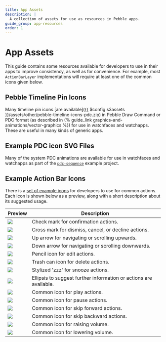 ```yaml
---
title: App Assets
description: |
  A collection of assets for use as resources in Pebble apps.
guide_group: app-resources
order: 1
---
```


# App Assets

This guide contains some resources available for developers to use in their apps
to improve consistency, as well as for convenience. For example, most
``ActionBarLayer`` implementations will require at least one of the common icons
given below.


## Pebble Timeline Pin Icons

Many timeline pin icons 
[are available]({{ $config.s3assets }}/assets/other/pebble-timeline-icons-pdc.zip) 
in Pebble Draw Command or PDC format (as described in 
{% guide_link graphics-and-animations/vector-graphics %}) for use in watchfaces
and watchapps. These are useful in many kinds of generic apps.


## Example PDC icon SVG Files

Many of the system PDC animations are available for use in watchfaces and
watchapps as part of the 
[`pdc-sequence`](https://github.com/pebble-examples/pdc-sequence/tree/master/resources) 
example project.


## Example Action Bar Icons

There is a 
[set of example icons](https://s3.amazonaws.com/developer.getpebble.com/assets/other/actionbar-icons.zip) 
for developers to use for common actions. Each icon is shown below as a preview,
along with a short description about its suggested usage.

| Preview | Description |
|---------|-------------|
| ![](/images/guides/design-and-interaction/icons/action_bar_icon_check.png) | Check mark for confirmation actions. |
| ![](/images/guides/design-and-interaction/icons/action_bar_icon_dismiss.png) | Cross mark for dismiss, cancel, or decline actions. |
| ![](/images/guides/design-and-interaction/icons/action_bar_icon_up.png) | Up arrow for navigating or scrolling upwards. |
| ![](/images/guides/design-and-interaction/icons/action_bar_icon_down.png) | Down arrow for navigating or scrolling downwards. |
| ![](/images/guides/design-and-interaction/icons/action_bar_icon_edit.png) | Pencil icon for edit actions. |
| ![](/images/guides/design-and-interaction/icons/action_bar_icon_delete.png) | Trash can icon for delete actions. |
| ![](/images/guides/design-and-interaction/icons/action_bar_icon_snooze.png) | Stylized 'zzz' for snooze actions. |
| ![](/images/guides/design-and-interaction/icons/music_icon_ellipsis.png) | Ellipsis to suggest further information or actions are available. |
| ![](/images/guides/design-and-interaction/icons/music_icon_play.png) | Common icon for play actions. |
| ![](/images/guides/design-and-interaction/icons/music_icon_pause.png) | Common icon for pause actions. |
| ![](/images/guides/design-and-interaction/icons/music_icon_skip_forward.png) | Common icon for skip forward actions. |
| ![](/images/guides/design-and-interaction/icons/music_icon_skip_backward.png) | Common icon for skip backward actions. |
| ![](/images/guides/design-and-interaction/icons/music_icon_volume_up.png) | Common icon for raising volume. |
| ![](/images/guides/design-and-interaction/icons/music_icon_volume_down.png) | Common icon for lowering volume. |
